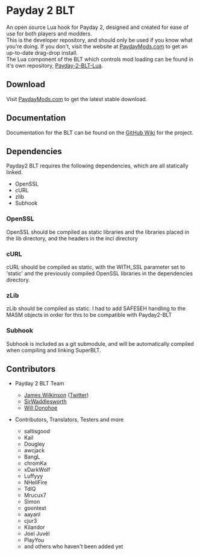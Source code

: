 # Payday 2 BLT
An open source Lua hook for Payday 2, designed and created for ease of use for both players and modders.  
This is the developer repository, and should only be used if you know what you're doing. If you don't, visit the website at [PaydayMods.com](http://paydaymods.com/) to get an up-to-date drag-drop install.  
The Lua component of the BLT which controls mod loading can be found in it's own repository, [Payday-2-BLT-Lua](https://github.com/JamesWilko/Payday-2-BLT-Lua).

## Download
Visit [PaydayMods.com](http://paydaymods.com/) to get the latest stable download.  

## Documentation
Documentation for the BLT can be found on the [GitHub Wiki](https://github.com/JamesWilko/Payday-2-BLT/wiki) for the project.

## Dependencies
Payday2 BLT requires the following dependencies, which are all statically linked.
* OpenSSL
* cURL
* zlib
* Subhook

### OpenSSL
OpenSSL should be compiled as static libraries and the libraries placed in the lib directory, and the headers in the incl directory

### cURL
cURL should be compiled as static, with the WITH_SSL parameter set to 'static' and the previously compiled OpenSSL libraries in the dependencies directory.

### zLib
zLib should be compiled as static.
I had to add SAFESEH handling to the MASM objects in order for this to be compatible with Payday2-BLT

### Subhook
Subhook is included as a git submodule, and will be automatically compiled when compiling and linking SuperBLT.

## Contributors
- Payday 2 BLT Team
	* [James Wilkinson](http://jameswilko.com/) ([Twitter](http://twitter.com/_JamesWilko))
	* [SirWaddlesworth](http://genj.io/)
	* [Will Donohoe](https://will.io/)

- Contributors, Translators, Testers and more
	* saltisgood
	* Kail
	* Dougley
	* awcjack
	* BangL
	* chromKa
	* xDarkWolf
	* Luffyyy
	* NHellFire
	* TdlQ
	* Mrucux7
	* Simon
	* goontest
	* aayanl
	* cjur3
	* Kilandor
	* Joel Juvél
	* PlayYou
	* and others who haven't been added yet
